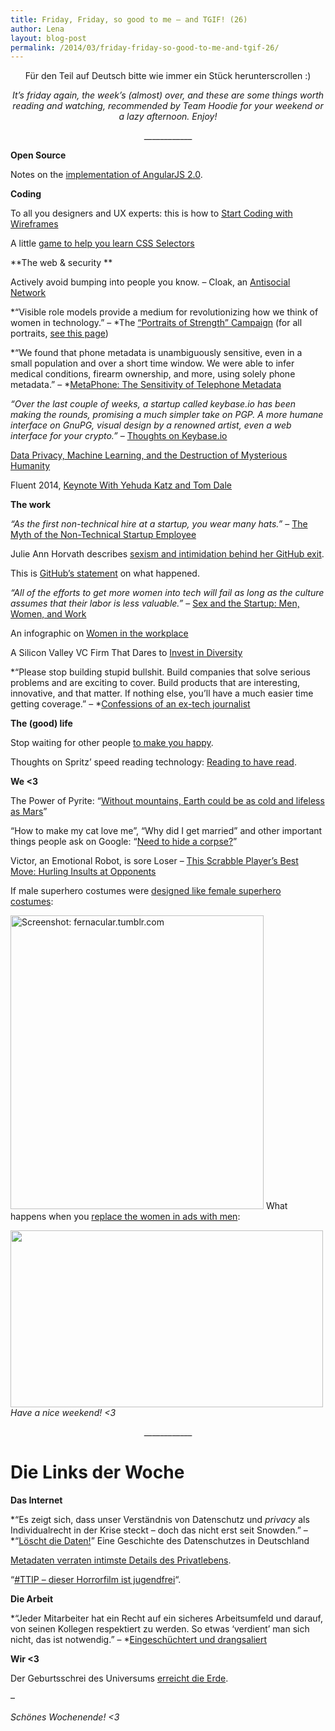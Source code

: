 ```yaml
---
title: Friday, Friday, so good to me – and TGIF! (26)
author: Lena
layout: blog-post
permalink: /2014/03/friday-friday-so-good-to-me-and-tgif-26/
---
```

<p style="text-align: center;">
  Für den Teil auf Deutsch bitte wie immer ein Stück herunterscrollen :)
</p>

<p style="text-align: center;">
  <em>It’s friday again, the week’s (almost) over, and these are some things worth reading and watching, recommended by Team Hoodie for your weekend or a lazy afternoon. Enjoy!</em>
</p>

<p style="text-align: center;">
  ____________
</p>

**Open Source**

Notes on the [implementation of AngularJS 2.0][1].

**Coding**

To all you designers and UX experts: this is how to [Start Coding with Wireframes][2]

A little [game to help you learn CSS Selectors][3]

**The web & security
**

Actively avoid bumping into people you know. – Cloak, an [Antisocial Network][4]

*&#8220;Visible role models provide a medium for revolutionizing how we think of women in technology.&#8221; – *The [&#8220;Portraits of Strength&#8221; Campaign][5] (for all portraits, [see this page][6])

*&#8220;We found that phone metadata is unambiguously sensitive, even in a small population and over a short time window. We were able to infer medical conditions, firearm ownership, and more, using solely phone metadata.&#8221; – *<a title="Permalink to MetaPhone: The Sensitivity of Telephone Metadata" href="http://webpolicy.org/2014/03/12/metaphone-the-sensitivity-of-telephone-metadata/" rel="bookmark">MetaPhone: The Sensitivity of Telephone Metadata</a>

*&#8220;Over the last couple of weeks, a startup called keybase.io has been making the rounds, promising a much simpler take on PGP. A more humane interface on GnuPG, visual design by a renowned artist, even a web interface for your crypto.&#8221;* – [Thoughts on Keybase.io<!--more-->][7]

<div>
  <p>
    <a href="http://www.john-foreman.com/1/post/2014/02/data-privacy-machine-learning-and-the-destruction-of-mysterious-humanity.html">Data Privacy, Machine Learning, and the Destruction of Mysterious Humanity</a>
  </p>

  <p id="watch-headline-title">
    Fluent 2014, <a href="https://www.youtube.com/watch?v=jScLjUlLTLI">Keynote With Yehuda Katz and Tom Dale</a>
  </p>

  <p>
  </p>
</div>

**The work**

*&#8220;As the first non-technical hire at a startup, you wear many hats.&#8221;* – [The Myth of the Non-Technical Startup Employee][8]

Julie Ann Horvath describes [sexism and intimidation behind her GitHub exit][9].

This is [GitHub&#8217;s statement][10] on what happened.

<div>
  <p>
    <em>&#8220;All of the efforts to get more women into tech will fail as long as the culture assumes that their labor is less valuable.&#8221;</em> – <a href="http://modelviewculture.com/pieces/sex-and-the-startup-men-women-and-work">Sex and the Startup: Men, Women, and Work</a>
  </p>
</div>

An infographic on [Women in the workplace][11]

A Silicon Valley VC Firm That Dares to [Invest in Diversity][12]

*&#8220;Please stop building stupid bullshit. Build companies that solve serious problems and are exciting to cover. Build products that are interesting, innovative, and that matter. If nothing else, you’ll have a much easier time getting coverage.&#8221; – *[Confessions of an ex-tech journalist][13]

**The (good) life**

Stop waiting for other people [to make you happy][14].

Thoughts on Spritz&#8217; speed reading technology: [Reading to have read][15].

**We <3**

The Power of Pyrite: &#8220;[Without mountains, Earth could be as cold and lifeless as Mars][16]&#8221;

&#8220;How to make my cat love me&#8221;, &#8220;Why did I get married&#8221; and other important things people ask on Google: &#8220;[Need to hide a corpse?][17]&#8221;

Victor, an Emotional Robot, is sore Loser – [This Scrabble Player&#8217;s Best Move: Hurling Insults at Opponents][18]

If male superhero costumes were [designed like female superhero costumes][19]:

[<img class="alignnone size-large wp-image-1294" alt="Screenshot: fernacular.tumblr.com" src="http://blog.hood.ie/wp-content/uploads/2014/03/Screen-Shot-2014-03-21-at-09.15.03-405x470.png" width="405" height="470" />][19]
What happens when you [replace the women in ads with men][20]:

[<img class="alignnone" alt="" src="http://s3-ec.buzzfed.com/static/2014-03/enhanced/webdr03/15/17/anigif_enhanced-6083-1394920558-9.gif" width="500" height="283" />][20]
*Have a nice weekend! <3*

<p style="text-align: center;">
  ____________
</p>

# Die Links der Woche

**Das Internet**

*&#8220;Es zeigt sich, dass unser Verständnis von Datenschutz und *privacy* als Individualrecht in der Krise steckt – doch das nicht erst seit Snowden.&#8221; – *&#8220;[Löscht die Daten!][21]&#8221; Eine Geschichte des Datenschutzes in Deutschland

[Metadaten verraten intimste Details des Privatlebens][22].

&#8220;[#TTIP &#8211; dieser Horrorfilm ist jugendfrei][23]&#8220;.

**Die Arbeit**

*&#8220;Jeder Mitarbeiter hat ein Recht auf ein sicheres Arbeitsumfeld und darauf, von seinen Kollegen respektiert zu werden. So etwas &#8216;verdient&#8217; man sich nicht, das ist notwendig.&#8221; – *[Eingeschüchtert und drangsaliert][24]

**Wir <3**

Der Geburtsschrei des Universums [erreicht die Erde][25].

–

*Schönes Wochenende! <3*

 [1]: http://blog.angularjs.org/2014/03/angular-20.html
 [2]: http://alistapart.com/column/start-coding-with-wireframes
 [3]: http://flukeout.github.io/
 [4]: http://time.com/27750/antisocial-network-cloak-app-uses-location-data-to-help-you-avoid-people/
 [5]: http://www.womenyoushouldknow.net/portraits-strength-campaign-celebrates-trailblazing-women-girls-stem/
 [6]: http://www.techgirls.ca/portraits-of-strength/
 [7]: http://blog.lrdesign.com/2014/03/thoughts-on-keybase-io/
 [8]: http://modelviewculture.com/pieces/the-myth-of-the-non-technical-startup-employee
 [9]: http://techcrunch.com/2014/03/15/julie-ann-horvath-describes-sexism-and-intimidation-behind-her-github-exit/
 [10]: https://github.com/blog/1800-update-on-julie-horvath-s-departure
 [11]: http://www.womenyoushouldknow.net/women-workplace-vs-now-infographic/
 [12]: http://www.wired.com/business/2014/03/diverse-venture-capital/
 [13]: https://medium.com/changing-journalism/5ddafba1d4d4
 [14]: http://tinybuddha.com/blog/reclaim-power-stop-waiting-for-other-people-to-make-you-happy/?utm_content=bufferbcb81&utm_medium=social&utm_source=twitter.com&utm_campaign=buffer
 [15]: http://www.theatlantic.com/technology/archive/2014/03/reading-to-have-read/284391/
 [16]: http://qz.com/189869/without-fools-gold-earth-could-be-as-cold-and-lifeless-as-mars/
 [17]: http://www.foxbusiness.com/technology/2014/03/18/need-to-hide-corpse-ask-google/
 [18]: http://online.wsj.com/news/articles/SB20001424052702304914204579392930054227164
 [19]: http://fernacular.tumblr.com/post/17814450235/welcome-to-if-male-superhero-costumes-were
 [20]: http://www.buzzfeed.com/caitlincowie/what-happens-when-you-replace-the-women-in-ads-with-men
 [21]: http://cloud.irights.info/loescht-die-daten
 [22]: http://www.golem.de/news/stanford-experiment-metadaten-verraten-intimste-details-des-privatlebens-1403-105253.html
 [23]: http://blog.campact.de/2014/03/ttip-dieser-horrorfilm-ist-jugendfrei/
 [24]: http://www.sueddeutsche.de/digital/sexismus-in-der-technik-szene-eingeschuechtert-und-drangsaliert-1.1915118
 [25]: http://www.zeit.de/wissen/2014-03/gravitationswellen-urknall-bicep2-einstein-relativitaetstheorie/komplettansicht